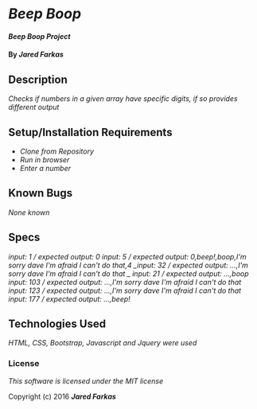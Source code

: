 # _Beep Boop_

#### _Beep Boop Project_

#### By _**Jared Farkas**_

## Description

_Checks if numbers in a given array have specific digits, if so provides different output_

## Setup/Installation Requirements

* _Clone from Repository_
* _Run in browser_
* _Enter a number_


## Known Bugs

_None known_

## Specs
*_input: 1 / expected output: 0_*
*_input: 5 / expected output: 0,beep!,boop,I'm sorry dave I'm afraid I can't do that,4_*
*_input: 32 / expected output: ...,I'm sorry dave I'm afraid I can't do that _*
*_input: 21 / expected output: ...,boop_*
*_input: 103 / expected output: ...,I'm sorry dave I'm afraid I can't do that_*
*_input: 123 / expected output: ...,I'm sorry dave I'm afraid I can't do that_*
*_input: 177 / expected output: ...,beep!_*

## Technologies Used

_HTML, CSS, Bootstrap, Javascript and Jquery were used_

### License

*This software is licensed under the MIT license*

Copyright (c) 2016 **_Jared Farkas_**
